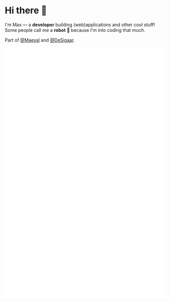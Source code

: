 # Hi there 👋

I'm Max — a **developer** building (web)applications and other cool stuff! Some people call me a **robot** 🤖 because I'm into coding that much.

Part of [@Maexal](https://github.com/Maexal) and [@DeSigaar](https://github.com/DeSigaar).

[![Metrics](https://github.com/maxaltena/maxaltena/blob/main/github-metrics.svg)](https://github.com/MaxAltena)

